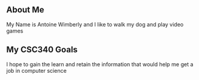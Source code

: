 ## About Me
My Name is Antoine Wimberly and I like to walk my dog and play video games

## My CSC340 Goals
I hope to gain the learn and retain the information that would help me get a job in computer science
